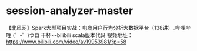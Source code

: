 # session-analyzer-master

【北风网】Spark大型项目实战：电商用户行为分析大数据平台（138讲）_哔哩哔哩 (゜-゜)つロ 干杯~-bilibili   scala版本代码
视频地址：https://www.bilibili.com/video/av19953981/?p=58
